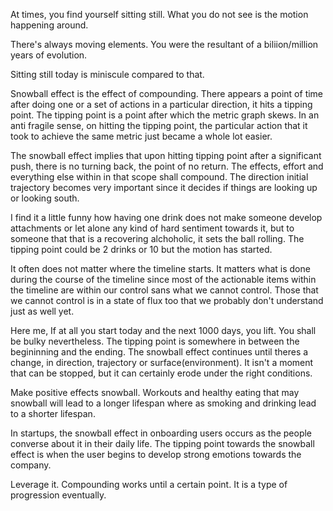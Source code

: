 At times, you find yourself sitting still.
What you do not see is the motion happening around.

There's always moving elements.
You were the resultant of a biliion/million years of evolution. 

Sitting still today is miniscule compared to that.

Snowball effect is the effect of compounding. There appears a point of time after doing one or a set of actions in a particular direction, it hits a tipping point. The tipping point is a point after which the metric graph skews. In an anti fragile sense, on hitting the tipping point, the particular action that it took to achieve the same metric just became a whole lot easier.

The snowball effect implies that upon hitting tipping point after a significant push, there is no turning back, the point of no return. The effects, effort and everything else within in that scope shall compound. The direction initial trajectory becomes very important since it decides if things are looking up or looking south. 

I find it a little funny how having one drink does not make someone develop attachments or let alone any kind of hard sentiment towards it, but to someone that that is a recovering alchoholic, it sets the ball rolling. The tipping point could be 2 drinks or 10 but the motion has started. 

It often does not matter where the timeline starts. It matters what is done during the course of the timeline since most of the actionable items within the timeline are within our control sans what we cannot control. Those that we cannot control is in a state of flux too that we probably don't understand just as well yet. 

Here me, If at all you start today and the next 1000 days, you lift. You shall be bulky nevertheless. The tipping point is somewhere in between the begininning and the ending. The snowball effect continues until theres a change, in direction, trajectory or surface(environment). It isn't a moment that can be stopped, but it can certainly erode under the right conditions.

Make positive effects snowball. Workouts and healthy eating that may snowball will lead to a longer lifespan where as smoking and drinking lead to a shorter lifespan.

In startups, the snowball effect in onboarding users occurs as the people converse about it in their daily life.
The tipping point towards the snowball effect is when the user begins to develop strong emotions towards the company.
 
Leverage it. Compounding works until a certain point. It is a type of progression eventually.

